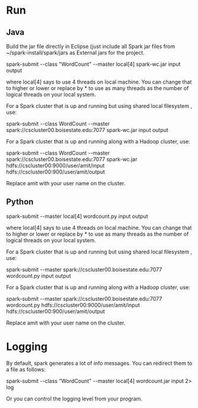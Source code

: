 

# Run

## Java
Build the jar file directly in Eclipse (just include all Spark jar files from
~/spark-install/spark/jars as External jars for the project.

spark-submit --class "WordCount" --master local[4] spark-wc.jar input output

where local[4] says to use 4 threads on local machine. You can change that to higher or lower
or replace by * to use as many threads as the number of logical threads on your local system.

For a Spark cluster that is up and running but using shared local filesystem , use:

spark-submit --class WordCount --master spark://cscluster00.boisestate.edu:7077 spark-wc.jar input output

For a Spark cluster that is up and running along with a Hadoop cluster, use:

spark-submit --class WordCount --master spark://cscluster00.boisestate.edu:7077 spark-wc.jar hdfs://cscluster00:9000/user/amit/input hdfs://cscluster00:900/user/amit/output

Replace amit with your user name on the cluster.

## Python

spark-submit --master local[4] wordcount.py input output

where local[4] says to use 4 threads on local machine. You can change that to higher or lower
or replace by * to use as many threads as the number of logical threads on your local system.

For a Spark cluster that is up and running but using shared local filesystem , use:

spark-submit --master spark://cscluster00.boisestate.edu:7077 wordcount.py input output

For a Spark cluster that is up and running along with a Hadoop cluster, use:

spark-submit --master spark://cscluster00.boisestate.edu:7077 wordcount.py hdfs://cscluster00:9000/user/amit/input hdfs://cscluster00:900/user/amit/output  

Replace amit with your user name on the cluster.


# Logging

By default, spark generates a lot of info messages. You can redirect them to a file as follows:

spark-submit --class "WordCount" --master local[4]  wordcount.jar input  2> log

Or you can control the logging level from your program.

